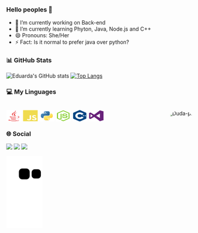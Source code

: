 ### Hello peoples 👋

- 🔭 I’m currently working on Back-end
- 🌱 I’m currently learning Phyton, Java, Node.js and C++
- 😄 Pronouns: She/Her
- ⚡ Fact: Is it normal to prefer java over python?

### 📊 GitHub Stats 

![Eduarda's GitHub stats](https://github-readme-stats.vercel.app/api?username=dfrogel&count_private=true&show_icons=true&theme=radical)
[![Top Langs](https://github-readme-stats.vercel.app/api/top-langs/?username=dfrogel&langs_count=8&theme=radical)](https://github.com/dfrogel/github-readme-stats)


### 💻 My Linguages

<div style="display: inline_block"><br>          
  <img align="center" alt="Duda-Java" height="30" width="40" src="https://raw.githubusercontent.com/devicons/devicon/master/icons/java/java-plain.svg">
  <img align="center" alt="Duda-Js" height="30" width="40" src="https://raw.githubusercontent.com/devicons/devicon/master/icons/javascript/javascript-plain.svg">
  <img align="center" alt="Duda-Python" height="30" width="40" src="https://raw.githubusercontent.com/devicons/devicon/master/icons/python/python-original.svg">
  <img align="center" alt="Duda-nodejs" height="30" width="40" src="https://raw.githubusercontent.com/devicons/devicon/master/icons/nodejs/nodejs-plain.svg">
  <img align="center" alt="Duda-cplusplus" height="30" width="40" src="https://raw.githubusercontent.com/devicons/devicon/master/icons/cplusplus/cplusplus-plain.svg">
  <img align="center" alt="Duda-visualstudio" height="30" width="40" src="https://raw.githubusercontent.com/devicons/devicon/master/icons/visualstudio/visualstudio-plain.svg">
   <img align="right" alt="Duda-pic" height="150" style="border-radius:50px;" src="https://user-images.githubusercontent.com/129911019/229962280-db0b2942-e96d-45bb-a508-d70714d7b2d0.gif">
</div>

###

<div> 
 
### 🌐 Social
  
  <a href="https://instagram.com/dfrogel" target="_blank"><img src="https://img.shields.io/badge/-Instagram-%23E4405F?style=for-the-badge&logo=instagram&logoColor=white" target="_blank"></a>
  <a href = "mailto:dudafrogel23@gmail.com"><img src="https://img.shields.io/badge/-Gmail-%23333?style=for-the-badge&logo=gmail&logoColor=white" target="_blank"></a>
  <a href="https://www.linkedin.com/in/eduardafrogel/" target="_blank"><img src="https://img.shields.io/badge/-LinkedIn-%230077B5?style=for-the-badge&logo=linkedin&logoColor=white" target="_blank"></a>
  
</div>

![snake gif](https://github.com/dfrogel/dfrogel/blob/output/github-contribution-grid-snake.svg)
